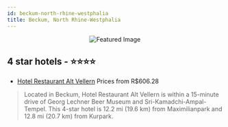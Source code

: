 ```yaml
---
id: beckum-north-rhine-westphalia
title: Beckum, North Rhine-Westphalia
---
```


<center><img src="https://i.travelapi.com/hotels/27000000/26730000/26720800/26720715/709e8d6c_z.jpg" alt="Featured Image" /></center>


##  4 star hotels - ⭐️⭐️⭐️⭐️

-    [Hotel Restaurant Alt Vellern](https://us.hurb.com/hotels/beckum/hotel-restaurant-alt-vellern-JNP-JP450595?cmp=18055) Prices from R$606.28
   > Located in Beckum, Hotel Restaurant Alt Vellern is within a 15-minute drive of Georg Lechner Beer Museum and Sri-Kamadchi-Ampal-Tempel. This 4-star hotel is 12.2 mi (19.6 km) from Maximilianpark and 12.8 mi (20.7 km) from Kurpark.

